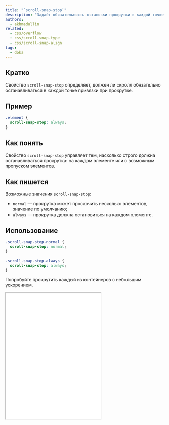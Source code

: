 ```yaml
---
title: "`scroll-snap-stop`"
description: "Задаёт обязательность остановки прокрутки в каждой точке привязки."
authors:
  - akhmadullin
related:
  - css/overflow
  - css/scroll-snap-type
  - css/scroll-snap-align
tags:
  - doka
---
```


## Кратко

Свойство `scroll-snap-stop` определяет, должен ли скролл обязательно останавливаться в каждой точке привязки при прокрутке.

## Пример

```css
.element {
  scroll-snap-stop: always;
}
```

## Как понять

Свойство `scroll-snap-stop` управляет тем, насколько строго должна останавливаться прокрутка: на каждом элементе или с возможным пропуском элементов.

## Как пишется

Возможные значения `scroll-snap-stop`:

* `normal` — прокрутка может проскочить несколько элементов, значение по умолчанию;
* `always` — прокрутка должна остановиться на каждом элементе.

## Использование

```css
.scroll-snap-stop-normal {
  scroll-snap-stop: normal;
}

.scroll-snap-stop-always {
  scroll-snap-stop: always;
}
```

Попробуйте прокрутить каждый из контейнеров с небольшим ускорением.

<iframe title="Варианты значений" src="demos/values/" height="400"></iframe>
